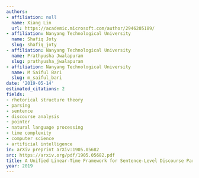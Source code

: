 ```yaml
---
authors:
- affiliation: null
  name: Xiang Lin
  url: https://academic.microsoft.com/author/2946205189/
- affiliation: Nanyang Technological University
  name: Shafiq Joty
  slug: shafiq_joty
- affiliation: Nanyang Technological University
  name: Prathyusha Jwalapuram
  slug: prathyusha_jwalapuram
- affiliation: Nanyang Technological University
  name: M Saiful Bari
  slug: m_saiful_bari
date: '2019-05-14'
estimated_citations: 2
fields:
- rhetorical structure theory
- parsing
- sentence
- discourse analysis
- pointer
- natural language processing
- time complexity
- computer science
- artificial intelligence
in: arXiv preprint arXiv:1905.05682
src: https://arxiv.org/pdf/1905.05682.pdf
title: A Unified Linear-Time Framework for Sentence-Level Discourse Parsing
year: 2019
---
```

